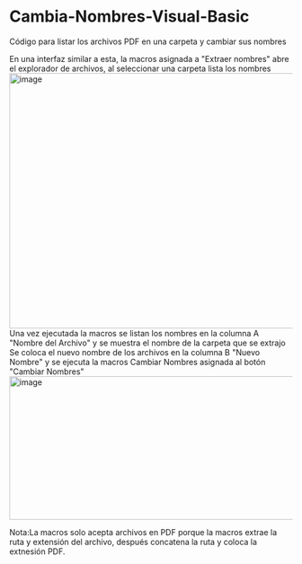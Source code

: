 # Cambia-Nombres-Visual-Basic
Código para listar los archivos PDF en una carpeta y cambiar sus nombres

En una interfaz similar a esta, la macros asignada a "Extraer nombres" abre el explorador de archivos, al seleccionar una carpeta lista los nombres <img width="1317" height="454" alt="image" src="https://github.com/user-attachments/assets/ea181f38-e51a-42d0-acc6-9b0bdc801905" />
Una vez ejecutada la macros se listan los nombres en la columna A "Nombre del Archivo" y se muestra el nombre de la carpeta que se extrajo
Se coloca el nuevo nombre de los archivos en la columna B "Nuevo Nombre" y se ejecuta la macros Cambiar Nombres asignada al botón "Cambiar Nombres"
<img width="1323" height="255" alt="image" src="https://github.com/user-attachments/assets/4de3cf34-b0b4-41fc-b607-5e3264c8da22" />

Nota:La macros solo acepta archivos en PDF porque la macros extrae la ruta y extensión del archivo, después concatena la ruta y coloca la extnesión PDF.
